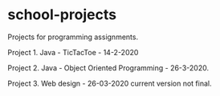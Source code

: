 # school-projects
Projects for programming assignments.

Project 1. Java - TicTacToe - 14-2-2020

Project 2. Java - Object Oriented Programming - 26-3-2020.

Project 3. Web design - 26-03-2020 current version not final.
